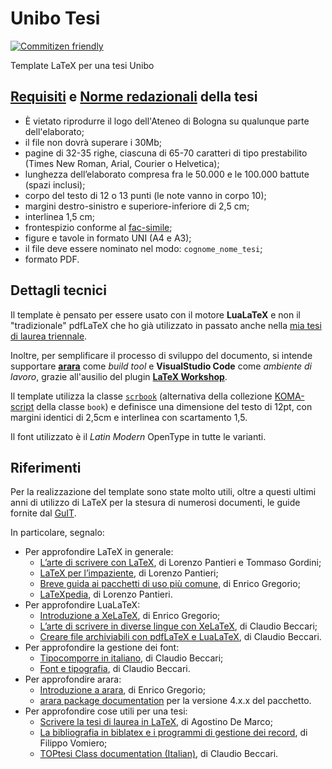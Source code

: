 # Unibo Tesi

[![Commitizen friendly](https://img.shields.io/badge/commitizen-friendly-brightgreen.svg)](http://commitizen.github.io/cz-cli/)

Template LaTeX per una tesi Unibo

## [Requisiti](https://corsi.unibo.it/magistrale/IngegneriaScienzeInformatiche/volume-pdf-e-deposito-online-dellelaborato) e [Norme redazionali](https://corsi.unibo.it/magistrale/IngegneriaScienzeInformatiche/redazione-tesi-voto-finale) della tesi

- È vietato riprodurre il logo dell'Ateneo di Bologna su qualunque parte dell'elaborato;
- il file non dovrà superare i 30Mb;
- pagine di 32-35 righe, ciascuna di 65-70 caratteri di tipo prestabilito (Times New Roman, Arial, Courier o Helvetica);
- lunghezza dell’elaborato compresa fra le 50.000 e le 100.000 battute (spazi inclusi);
- corpo del testo di 12 o 13 punti (le note vanno in corpo 10);
- margini destro-sinistro e superiore-inferiore di 2,5 cm;
- interlinea 1,5 cm;
- frontespizio conforme al [fac-simile](https://corsi.unibo.it/magistrale/IngegneriaScienzeInformatiche/volume-pdf-e-deposito-online-dellelaborato/frontespiziolmisi.pdf/@@download/file/FrontespizioLMISI.pdf);
- figure e tavole in formato UNI (A4 e A3);
- il file deve essere nominato nel modo: `cognome_nome_tesi`;
- formato PDF.

## Dettagli tecnici

Il template è pensato per essere usato con il motore **LuaLaTeX** e non il "tradizionale" pdfLaTeX che ho già utilizzato in passato anche nella [mia tesi di laurea triennale](https://github.com/NiccoMlt/alchemist-thesis).

Inoltre, per semplificare il processo di sviluppo del documento, si intende supportare [**arara**](https://github.com/cereda/arara) come _build tool_ e **VisualStudio Code** come _ambiente di lavoro_, grazie all'ausilio del plugin [**LaTeX Workshop**](https://marketplace.visualstudio.com/items?itemName=James-Yu.latex-workshop).

Il template utilizza la classe [`scrbook`](https://www.ctan.org/pkg/scrbook) (alternativa della collezione [KOMA-script](https://www.ctan.org/pkg/koma-script) della classe `book`) e definisce una dimensione del testo di 12pt, con margini identici di 2,5cm e interlinea con scartamento 1,5.

Il font utilizzato è il _Latin Modern_ OpenType in tutte le varianti.

## Riferimenti

Per la realizzazione del template sono state molto utili, oltre a questi ultimi anni di utilizzo di LaTeX per la stesura di numerosi documenti, le guide fornite dal [GuIT](https://www.guitex.org/home/it/doc).

In particolare, segnalo:

- Per approfondire LaTeX in generale:
    - [L’arte di scrivere con LaTeX](http://www.lorenzopantieri.net/LaTeX_files/ArteLaTeX.pdf), di Lorenzo Pantieri e Tommaso Gordini;
    - [LaTeX per l’impaziente](http://www.lorenzopantieri.net/LaTeX_files/LaTeXimpaziente.pdf), di Lorenzo Pantieri;
    - [Breve guida ai pacchetti di uso più comune](http://profs.sci.univr.it/~gregorio/breveguida.pdf), di Enrico Gregorio;
    - [LaTeXpedia](http://www.lorenzopantieri.net/LaTeX_files/LaTeXpedia.pdf), di Lorenzo Pantieri.
- Per approfondire LuaLaTeX:
    - [Introduzione a XeLaTeX](http://profs.sci.univr.it/~gregorio/introxelatex.pdf), di Enrico Gregorio;
    - [L’arte di scrivere in diverse lingue con XeLaTeX](http://www.guitex.org/home/images/doc/ArteLingue.pdf), di Claudio Beccari;
    - [Creare file archiviabili con pdfLaTeX e LuaLaTeX](http://www.guitex.org/home/images/doc/GuideGuIT/filearchiviabili.pdf), di Claudio Beccari.
- Per approfondire la gestione dei font:
    - [Tipocomporre in italiano](http://www.guitex.org/home/images/doc/GuideGuIT/ComporreItaliano.pdf), di Claudio Beccari;
    - [Font e tipografia](http://www.guitex.org/home/images/doc/GuideGuIT/guidafont.pdf), di Claudio Beccari.
- Per approfondire arara:
    - [Introduzione a arara](http://profs.sci.univr.it/~gregorio/introarara.pdf), di Enrico Gregorio;
    - [arara package documentation](http://mirrors.ctan.org/support/arara/doc/arara-manual.pdf) per la versione 4.x.x del pacchetto.
- Per approfondire cose utili per una tesi:
    - [Scrivere la tesi di laurea in LaTeX](http://www.guitex.org/home/images/doc/GuideGuIT/IntroTesi.pdf), di Agostino De Marco;
    - [La bibliografia in biblatex e i programmi di gestione dei record](http://www.guitex.org/home/images/doc/GuideGuIT/bibliografia.pdf), di Filippo Vomiero;
    - [TOPtesi Class documentation (Italian)](http://ctan.mirror.garr.it/mirrors/CTAN/macros/latex/contrib/toptesi/toptesi-it.pdf), di Claudio Beccari.
